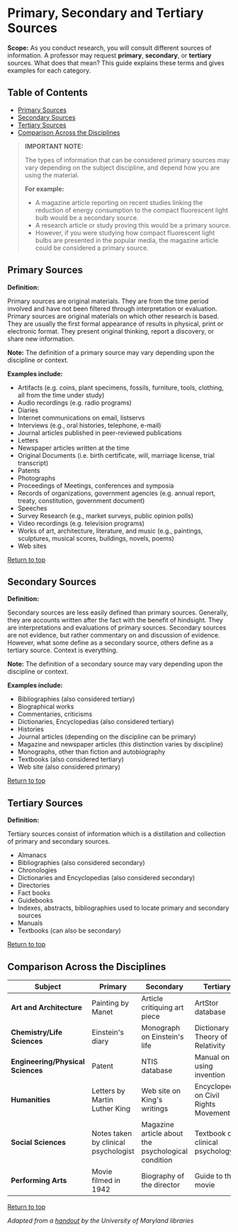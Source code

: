 # <a name="top"></a> Primary, Secondary and Tertiary Sources

**Scope:** As you conduct research, you will consult different sources
of information. A professor may request **primary**, **secondary**, or
**tertiary** sources. What does that mean? This guide explains these
terms and gives examples for each category.

## Table of Contents

-   [Primary Sources](#primary-sources)  
-   [Secondary Sources](#secondary-sources)  
-   [Tertiary Sources](#tertiary-sources)  
-   [Comparison Across the Disciplines](#comparison-across-the-disciplines)  

> **IMPORTANT NOTE:**
>
> The types of information that can be considered primary sources may
> vary depending on the subject discipline, and depend how you are using
> the material.
>
> **For example:**
>
> -   A magazine article reporting on recent studies linking the
>     reduction of energy consumption to the compact fluorescent light
>     bulb would be a secondary source.
> -   A research article or study proving this would be a primary
>     source.
> -   However, if you were studying how compact fluorescent light bulbs
>     are presented in the popular media, the magazine article could be
>     considered a primary source.

## <a name="primary"></a>Primary Sources

**Definition:**

Primary sources are original materials. They are from the time period
involved and have not been filtered through interpretation or
evaluation. Primary sources are original materials on which other
research is based. They are usually the first formal appearance of
results in physical, print or electronic format. They present original
thinking, report a discovery, or share new information.

**Note:** The definition of a primary source may vary depending upon the
discipline or context.

**Examples include:**

-   Artifacts (e.g. coins, plant specimens, fossils, furniture, tools,
    clothing, all from the time under study)
-   Audio recordings (e.g. radio programs)
-   Diaries
-   Internet communications on email, listservs
-   Interviews (e.g., oral histories, telephone, e-mail)
-   Journal articles published in peer-reviewed publications
-   Letters
-   Newspaper articles written at the time
-   Original Documents (i.e. birth certificate, will, marriage license,
    trial transcript)
-   Patents
-   Photographs
-   Proceedings of Meetings, conferences and symposia
-   Records of organizations, government agencies (e.g. annual report,
    treaty, constitution, government document)
-   Speeches
-   Survey Research (e.g., market surveys, public opinion polls)
-   Video recordings (e.g. television programs)
-   Works of art, architecture, literature, and music (e.g., paintings,
    sculptures, musical scores, buildings, novels, poems)
-   Web sites

[Return to top](#top)

## <a name="secondary"></a>Secondary Sources

**Definition:**

Secondary sources are less easily defined than primary sources.
Generally, they are accounts written after the fact with the benefit of
hindsight. They are interpretations and evaluations of primary sources.
Secondary sources are not evidence, but rather commentary on and
discussion of evidence. However, what some define as a secondary source,
others define as a tertiary source. Context is everything.

**Note:** The definition of a secondary source may vary depending upon
the discipline or context.

**Examples include:**

-   Bibliographies (also considered tertiary)
-   Biographical works
-   Commentaries, criticisms
-   Dictionaries, Encyclopedias (also considered tertiary)
-   Histories
-   Journal articles (depending on the discipline can be primary)
-   Magazine and newspaper articles (this distinction varies by
    discipline)
-   Monographs, other than fiction and autobiography
-   Textbooks (also considered tertiary)
-   Web site (also considered primary)

[Return to top](#top)


## <a name="tertiary"></a>Tertiary Sources

**Definition:**

Tertiary sources consist of information which is a distillation and
collection of primary and secondary sources.

-   Almanacs
-   Bibliographies (also considered secondary)
-   Chronologies
-   Dictionaries and Encyclopedias (also considered secondary)
-   Directories
-   Fact books
-   Guidebooks
-   Indexes, abstracts, bibliographies used to locate primary and
    secondary sources
-   Manuals
-   Textbooks (can also be secondary)

[Return to top](#top)

## <a name="comparison"></a>Comparison Across the Disciplines

| **Subject** | **Primary** | **Secondary** | **Tertiary** |
| -------- | -------- | ------- | ------- |
 **Art and Architecture** | Painting by Manet | Article critiquing art piece | ArtStor database |
 **Chemistry/Life Sciences** | Einstein's diary | Monograph on Einstein's life | Dictionary on Theory of Relativity |
 **Engineering/Physical Sciences** | Patent | NTIS database | Manual on using invention |
 **Humanities** | Letters by Martin Luther King | Web site on King's writings | Encyclopedia on Civil Rights Movement |
 **Social Sciences** | Notes taken by clinical psychologist | Magazine article about the psychological condition | Textbook on clinical psychology |
 **Performing Arts** | Movie filmed in 1942 | Biography of the director | Guide to the movie |

[Return to top](#top)

*Adapted from a [handout](http://web.archive.org/web/20120204055824/http://www.lib.umd.edu/guides/primary-sources.html) by the University of Maryland libraries*
